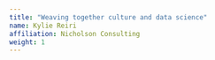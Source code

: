 ```yaml
---
title: "Weaving together culture and data science"
name: Kylie Reiri
affiliation: Nicholson Consulting
weight: 1
---
```


